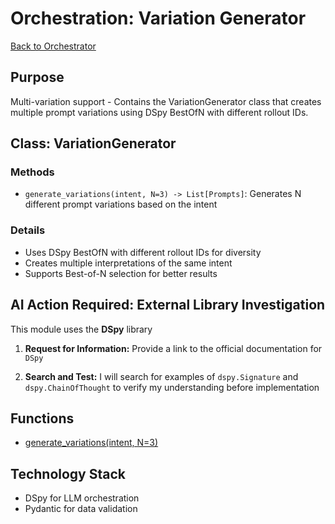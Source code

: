 # Orchestration: Variation Generator

[Back to Orchestrator](./orchestrator.md)

## Purpose
Multi-variation support - Contains the VariationGenerator class that creates multiple prompt variations using DSpy BestOfN with different rollout IDs.

## Class: VariationGenerator

### Methods
- `generate_variations(intent, N=3) -> List[Prompts]`: Generates N different prompt variations based on the intent

### Details
- Uses DSpy BestOfN with different rollout IDs for diversity
- Creates multiple interpretations of the same intent
- Supports Best-of-N selection for better results

## AI Action Required: External Library Investigation

This module uses the **DSpy** library

1.  **Request for Information:** Provide a link to the official documentation for `DSpy`

2.  **Search and Test:** I will search for examples of `dspy.Signature` and `dspy.ChainOfThought` to verify my understanding before implementation

## Functions

- [generate_variations(intent, N=3)](./orchestration/generate_variations.md)

## Technology Stack

- DSpy for LLM orchestration
- Pydantic for data validation